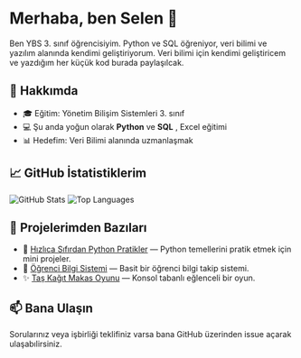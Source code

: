 # Merhaba, ben Selen 👋

Ben YBS 3. sınıf öğrencisiyim. Python ve SQL öğreniyor, veri bilimi ve yazılım alanında kendimi geliştiriyorum. Veri bilimi için kendimi geliştiricem ve yazdığım her küçük kod burada paylaşılcak.

## 🚀 Hakkımda

- 🎓 Eğitim: Yönetim Bilişim Sistemleri 3. sınıf 
- 💻 Şu anda yoğun olarak **Python** ve **SQL** , Excel eğitimi
- 📊 Hedefim: Veri Bilimi alanında uzmanlaşmak

## 📈 GitHub İstatistiklerim

![GitHub Stats](https://github-readme-stats.vercel.app/api?username=selenguveen&show_icons=true&theme=transparent)
![Top Languages](https://github-readme-stats.vercel.app/api/top-langs/?username=selenguveen&layout=compact&hide=html)

## 🚠️ Projelerimden Bazıları

- 🧾 [Hızlıca Sıfırdan Python Pratikler](https://github.com/selenguveen/hizlica-sifirdan-python-pratikler) — Python temellerini pratik etmek için mini projeler.
- 📂 [Öğrenci Bilgi Sistemi](https://github.com/selenguveen/ogrenci-bilgi-sistemi) — Basit bir öğrenci bilgi takip sistemi.
- ✨ [Taş Kağıt Makas Oyunu](https://github.com/selenguveen/tas-kagit-makas-oyunu) — Konsol tabanlı eğlenceli bir oyun.

## 📫 Bana Ulaşın

Sorularınız veya işbirliği teklifiniz varsa bana GitHub üzerinden issue açarak ulaşabılirsiniz. 
